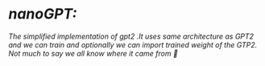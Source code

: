 # *nanoGPT:*

   *The simplified implementation of gpt2 .It uses same architecture as GPT2 and we can train and optionally we can import trained weight of the GTP2. Not much to say we all know where it came from 👀*
   
